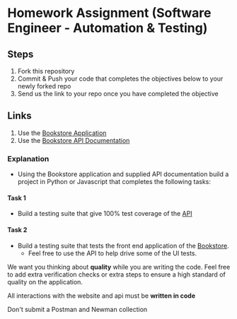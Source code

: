 # Homework Assignment (Software Engineer - Automation & Testing)

## Steps
1. Fork this repository
2. Commit & Push your code that completes the objectives below to your newly forked repo
3. Send us the link to your repo once you have completed the objective

## Links
1. Use the [Bookstore Application](https://demoqa.com/books)
2. Use the [Bookstore API Documentation](https://demoqa.com/swagger/)

### Explanation
  - Using the Bookstore application and supplied API documentation build a project in Python or Javascript that completes the following tasks:

#### Task 1
  - Build a testing suite that give 100% test coverage of the [API](https://demoqa.com/swagger/)

#### Task 2
  - Build a testing suite that tests the front end application of the [Bookstore](https://demoqa.com/books).
    - Feel free to use the API to help drive some of the UI tests.

We want you thinking about **quality** while you are writing the code. Feel free to add extra verification checks or extra steps to ensure a high standard of quality on the application. 

All interactions with the website and api must be **written in code**

Don't submit a Postman and Newman collection
